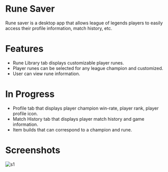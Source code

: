 # Rune Saver
Rune saver is a desktop app that allows league of legends players to easily access their profile information, match history, etc.

# Features 
- Rune Library tab displays customizable player runes.
- Player runes can be selected for any league champion and customized.
- User can view rune information.

# In Progress
- Profile tab that displays player champion win-rate, player rank, player profile icon.
- Match History tab that displays player match history and game information.
- Item builds that can correspond to a champion and rune.

# Screenshots
![s1](https://user-images.githubusercontent.com/80051168/178216274-7866e313-5654-4268-b84a-475312b254a0.PNG)
